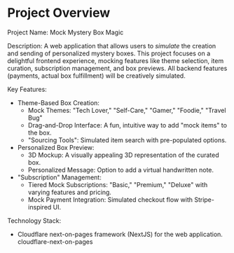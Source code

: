 # Project Overview

Project Name: Mock Mystery Box Magic

Description: A web application that allows users to *simulate* the creation and sending of personalized mystery boxes. This project focuses on a delightful frontend experience, mocking features like theme selection, item curation, subscription management, and box previews. All backend features (payments, actual box fulfillment) will be creatively simulated.

Key Features:

*   Theme-Based Box Creation:
    *   Mock Themes: "Tech Lover," "Self-Care," "Gamer," "Foodie," "Travel Bug"
    *   Drag-and-Drop Interface: A fun, intuitive way to add "mock items" to the box.
    *   "Sourcing Tools": Simulated item search with pre-populated options.
*   Personalized Box Preview:
    *   3D Mockup: A visually appealing 3D representation of the curated box.
    *   Personalized Message: Option to add a virtual handwritten note.
*   "Subscription" Management:
    *   Tiered Mock Subscriptions: "Basic," "Premium," "Deluxe" with varying features and pricing.
    *   Mock Payment Integration: Simulated checkout flow with Stripe-inspired UI.

Technology Stack:
*   Cloudflare next-on-pages framework (NextJS) for the web application.
    <stack>cloudflare-next-on-pages</stack>